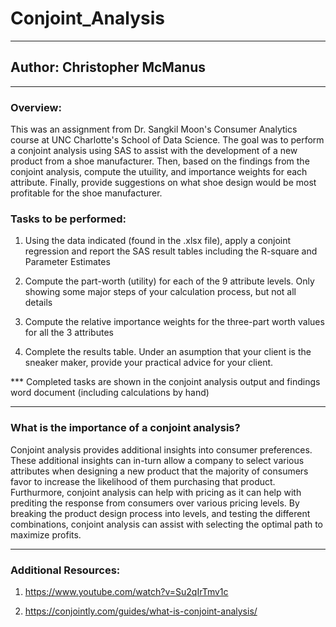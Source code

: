 # Conjoint_Analysis
----
## Author: Christopher McManus
----
### Overview:

This was an assignment from Dr. Sangkil Moon's Consumer Analytics course at UNC Charlotte's School of Data Science. The goal was to perform a conjoint analysis using SAS to assist with the development of a new product from a shoe manufacturer. Then, based on the findings from the conjoint analysis, compute the utuility, and importance weights for each attribute. Finally, provide suggestions on what shoe design would be most profitable for the shoe manufacturer. 

### Tasks to be performed:

1. Using the data indicated (found in the .xlsx file), apply a conjoint regression and report the SAS result tables including the R-square and Parameter Estimates

2. Compute the part-worth (utility) for each of the 9 attribute levels. Only showing some major steps of your calculation process, but not all details

3. Compute the relative importance weights for the three-part worth values for all the 3 attributes

4. Complete the results table. Under an asumption that your client is the sneaker maker, provide your practical advice for your client.

*** Completed tasks are shown in the conjoint analysis output and findings word document (including calculations by hand)

----
### What is the importance of a conjoint analysis?

Conjoint analysis provides additional insights into consumer preferences. These additional insights can in-turn allow a company to select various attributes when designing a new product that the majority of consumers favor to increase the likelihood of them purchasing that product. Furthurmore, conjoint analysis can help with pricing as it can help with prediting the response from consumers over various pricing levels. By breaking the product design process into levels, and testing the different combinations, conjoint analysis can assist with selecting the optimal path to maximize profits. 

----
### Additional Resources:

1. https://www.youtube.com/watch?v=Su2qIrTmv1c

2. https://conjointly.com/guides/what-is-conjoint-analysis/
